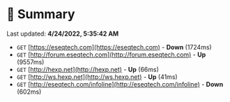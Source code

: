 # 📖 Summary
Last updated: **4/24/2022, 5:35:42 AM**

- `GET` [https://eseqtech.com](https://eseqtech.com) - **Down** (1724ms)
- `GET` [http://forum.eseqtech.com](http://forum.eseqtech.com) - **Up** (9557ms)
- `GET` [http://hexp.net](http://hexp.net) - **Up** (66ms)
- `GET` [http://ws.hexp.net](http://ws.hexp.net) - **Up** (41ms)
- `GET` [http://eseqtech.com/infoline](http://eseqtech.com/infoline) - **Down** (602ms)
